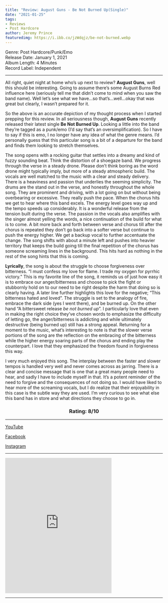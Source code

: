 ```yaml
---
title: "Review: August Guns - Be Not Burned Up(Single)"
date: "2021-01-25"
tags:
- Reviews
- Post Hardcore
author: Jeremy Prince   
featuredimg: https://i.ibb.co/jzWdqjz/be-not-burned.webp
---
```


Genre: Post Hardcore/Punk/Emo<br>
Release Date: January 1, 2021<br>
Album Length: 4 Minutes<br>
Record Label: Independent<br>

<hr>

All right, quiet night at home who’s up next to review? **August Guns**, well this should be interesting. Going to assume there’s some August Burns Red influence here (seriously tell me that didn’t come to mind when you saw the band name). Well let’s see what we have…so that’s…well…okay that was great but clearly, I wasn’t prepared for it. 

So the above is an accurate depiction of my thought process when I started prepping for this review. In all seriousness though, **August Guns** recently released their latest single **Be Not Burned Up**. Looking a little into the band they’re tagged as a punk/emo (I’d say that’s an oversimplification). So I have to say if this is emo, I no longer have any idea of what the genre means. I’d personally guess that this particular song is a bit of a departure for the band and finds them looking to stretch themselves.

The song opens with a rocking guitar that settles into a dreamy and kind of fuzzy sounding beat. Think the distortion of a shoegaze band. We progress through the verse in a steady drone. Please don’t think boring as the word drone might typically imply, but more of a steady atmospheric build. The vocals are well matched to the music with a clear and steady delivery. There is a heaviness and passion that underlies the seeming simplicity. The drums are the stand out in the verse, and honestly throughout the whole song. They are prominent and driving, with a lot going on but without being overbearing or excessive. They really push the pace. When the chorus hits we get to hear where this band excels. The energy level goes way up and the tempo speeds up considerably. It is a wonderful release from the tension built during the verse. The passion in the vocals also amplifies with the singer almost yelling the words, a nice continuation of the build for what is to come. A bit more back and forth between verse and chorus till after the chorus is repeated they don’t go back into a softer verse but continue to push the energy higher. We get a backup vocal to further accentuate the change. The song shifts with about a minute left and pushes into heavier territory that keeps the build going till the final repetition of the chorus has someone screaming lines in the background. This hits hard as nothing in the rest of the song hints that this is coming.

**Lyrically**, the song is about the struggle to choose forgiveness over bitterness. “I must confess my love for flame. I trade my oxygen for pyrrhic victory.” This is my favorite line of the song, it reminds us of just how easy it is to embrace our anger/bitterness and choose to pick the fight or stubbornly hold on to our need to be right despite the harm that doing so is clearly having. A later line further highlights this love for the negative; “This bitterness hated and loved”. The struggle is set to the analogy of fire, embrace the dark side (yes I went there), and be burned up. On the other hand “A bittersweet release *be not burned up*”. I particularly love that even in making the right choice they’ve chosen words to emphasize the difficulty of letting go, the anger/bitterness is addicting and while ultimately destructive (being burned up) still has a strong appeal. Returning for a moment to the music, what’s interesting to note is that the slower verse portions of the song are the reflection on the embracing of the bitterness while the higher energy soaring parts of the chorus and ending play the counterpart. I love that they emphasized the freedom found in forgiveness this way.

I very much enjoyed this song. The interplay between the faster and slower tempos is handled very well and never comes across as jarring. There is a clear and concise message that is one that a great many people need to hear, and sadly I have to include myself in that. It’s a potent reminder of the need to forgive and the consequences of not doing so. I would have liked to hear more of the screaming vocals, but I do realize that their enjoyability in this case is the subtle way they are used. I’m very curious to see what else this band has in store and what directions they choose to go in.

<h3 style="text-align:center">Rating: 8/10</h3>

<hr>

[YouTube](https://www.youtube.com/watch?v=_RlKl-ASk4k)

[Facebook](http://www.facebook.com/theaugustguns)

[Instagram](http://www.instagram.com/theaugustguns)

<hr>

<iframe style="border: 0; width: 340px; height: 432px;" src="https://bandcamp.com/EmbeddedPlayer/track=557063526/size=large/bgcol=ffffff/linkcol=0687f5/tracklist=false/transparent=true/" seamless><a href="https://theaugustguns.bandcamp.com/track/be-not-burned-up">Be Not Burned Up by The August Guns</a></iframe>

<hr>



